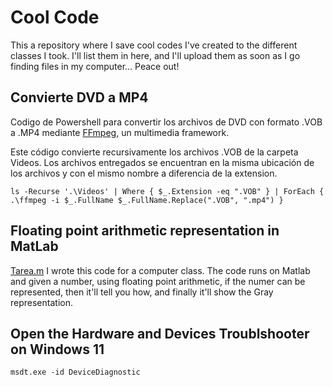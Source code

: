 # Cool Code

This a repository where I save cool codes I've created to the different classes I took. I'll list them in here, and I'll upload them as soon as I go finding files in my computer...
Peace out!

## Convierte DVD a MP4
Codigo de Powershell para convertir los archivos de DVD con formato .VOB a .MP4 mediante [FFmpeg](https://ffmpeg.org/documentation.html), un multimedia framework.


Este código convierte recursivamente los archivos .VOB de la carpeta Videos. Los archivos entregados se encuentran en la misma ubicación de los archivos y con el mismo nombre a diferencia de la extension.

`
ls -Recurse '.\Videos' | Where { $_.Extension -eq ".VOB" } | ForEach { .\ffmpeg -i $_.FullName $_.FullName.Replace(".VOB", ".mp4") }
`


## Floating point arithmetic representation in MatLab

[Tarea.m](https://github.com/lespam/shortcuts/blob/master/tarea.m)
I wrote this code for a computer class. The code runs on Matlab and given a number, using floating point arithmetic, if the numer can be represented, then it'll tell you how, and finally it'll show the Gray representation.

## Open the Hardware and Devices Troublshooter on Windows 11
`
msdt.exe -id DeviceDiagnostic
`
